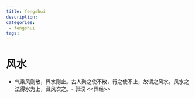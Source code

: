 ```yaml
---
title: fengshui
description:
categories:
 - fengshui
tags:
---
```


# 风水

- 气乘风则散，界水则止。古人聚之使不散，行之使不止，故谓之风水。风水之法得水为上，藏风次之。- 郭璞 <<葬经>>